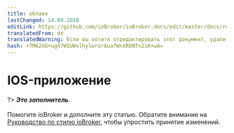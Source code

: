 ```yaml
---
title: облако
lastChanged: 14.09.2018
editLink: https://github.com/ioBroker/ioBroker.docs/edit/master/docs/ru/cloud/iosapp.md
translatedFrom: de
translatedWarning: Если вы хотите отредактировать этот документ, удалите поле «translationFrom», в противном случае этот документ будет снова автоматически переведен
hash: +TM62XG+ugX7WIUWxlhylwrorAuafWnXRDNTn2iK+wA=
---
```

# IOS-приложение
?> ***Это заполнитель***.<br><br> Помогите ioBroker и дополните эту статью. Обратите внимание на [Руководство по стилю ioBroker](https://www.iobroker.net/#de/documentation/community/styleguidedoc.md), чтобы упростить принятие изменений.